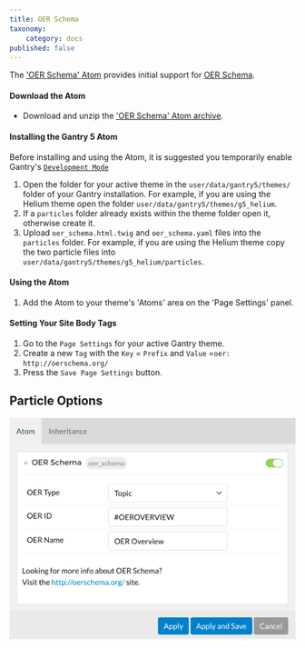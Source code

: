 ```yaml
---
title: OER Schema
taxonomy:
    category: docs
published: false
---
```


The ['OER Schema' Atom](https://github.com/hibbitts-design/grav-gantry5-atom-oer-schema) provides initial support for [OER Schema](http://oerschema.org/).

#### Download the Atom
* Download and unzip the ['OER Schema' Atom archive](https://github.com/hibbitts-design/grav-gantry5-particle-oer-schema/archive/master.zip).

#### Installing the Gantry 5 Atom

Before installing and using the Atom, it is suggested you temporarily enable Gantry's [`Development Mode`](http://docs.gantry.org/gantry5/configure/extras)

1. Open the folder for your active theme in the `user/data/gantry5/themes/` folder of your Gantry installation. For example, if you are using the Helium theme open the folder `user/data/gantry5/themes/g5_helium`.
2. If a `particles` folder already exists within the theme folder open it, otherwise create it.
3. Upload `oer_schema.html.twig` and `oer_schema.yaml` files into the `particles` folder. For example, if you are using the Helium theme copy the two particle files into `user/data/gantry5/themes/g5_helium/particles`.

#### Using the Atom
1. Add the Atom to your theme's 'Atoms' area on the 'Page Settings' panel.

#### Setting Your Site Body Tags

1. Go to the `Page Settings` for your active Gantry theme.
2. Create a new `Tag` with the `Key` = `Prefix` and `Value` =`oer: http://oerschema.org/`
3. Press the `Save Page Settings` button.

## Particle Options
!['OER Schema' options](https://github.com/paulhibbitts/github-repo-images/blob/master/oer-schema-options.png?raw=true)
